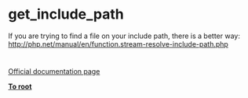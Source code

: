 # get_include_path





If you are trying to find a file on your include path, there is a better way: http://php.net/manual/en/function.stream-resolve-include-path.php

  

#

[Official documentation page](https://www.php.net/manual/en/function.get-include-path.php)

**[To root](/README.md)**